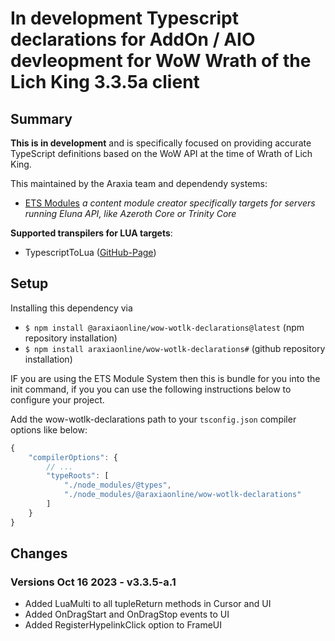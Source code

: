 # In development Typescript declarations for AddOn / AIO devleopment for WoW Wrath of the Lich King 3.3.5a client

## Summary

**This is in development** and is specifically focused on providing accurate TypeScript definitions based on the WoW API at the time of Wrath of Lich King. 

This maintained by the Araxia team and dependendy systems: 

 - [ETS Modules](https://github.com/araxiaonline/wow-eluna-ts-module) _a content module creator specifically targets for servers running Eluna API, like Azeroth Core or Trinity Core_


**Supported transpilers for LUA targets**:

- TypescriptToLua ([GitHub-Page](https://github.com/TypeScriptToLua/TypeScriptToLua)) 

## Setup

Installing this dependency via

- `$ npm install @araxiaonline/wow-wotlk-declarations@latest` (npm repository installation)
- `$ npm install araxiaonline/wow-wotlk-declarations#` (github repository installation)

IF you are using the ETS Module System then this is bundle for you into the init command, if you you can use the following instructions below to configure your project. 

Add the wow-wotlk-declarations path to your `tsconfig.json` compiler options like below:

```js
{
    "compilerOptions": {
        // ...
        "typeRoots": [
            "./node_modules/@types",
            "./node_modules/@araxiaonline/wow-wotlk-declarations"
        ]
    }
}
```

## Changes

### Versions **Oct 16 2023 - v3.3.5-a.1**

- Added LuaMulti to all tupleReturn methods in Cursor and UI
- Added OnDragStart and OnDragStop events to UI
- Added RegisterHypelinkClick option to FrameUI
